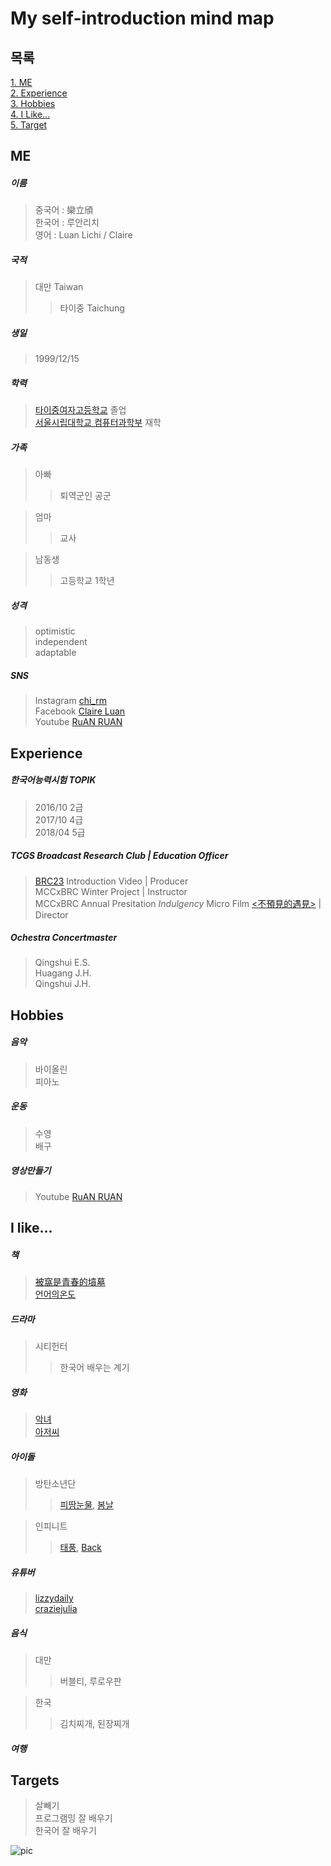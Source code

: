
# My self-introduction mind map

## 목록
[1. ME](#1)</br>
[2. Experience](#2)</br>
[3. Hobbies](#3)</br>
[4. I Like...](#4)</br>
[5. Target](#5)<br>


<h2 id="1"> ME </h2>

##### 이름
> 중국어 : 欒立頎</br>
> 한국어 : 루안리치</br>
> 영어 : Luan Lichi / Claire
##### 국적
> 대만 Taiwan  
>> 타이중 Taichung
##### 생일
> 1999/12/15
##### 학력
> [타이중여자고등학교](http://itcgs.tcgs.tc.edu.tw/tcgs/) 졸업</br>
> [서울시립대학교 컴퓨터과학부](http://cs.uos.ac.kr/cs/main.do) 재학
##### 가족
> 아빠
>> 퇴역군인 공군  

> 엄마
>> 교사  

> 남동생
>> 고등학교 1학년
##### 성격
> optimistic</br>
> independent</br>
> adaptable
##### SNS
> Instagram [chi_rm](http://instagram.com/chi_rm)</br>
> Facebook [Claire Luan](https://www.facebook.com/profile.php?id=100001259964047)</br>
> Youtube [RuAN RUAN](https://www.youtube.com/channel/UCkgYuPLbCXadpVhIv9rj6og?view_as=subscriber)  

<h2 id="2"> Experience </h2>

##### 한국어능력시험 TOPIK
> 2016/10 2급</br>
> 2017/10 4급</br>
> 2018/04 5급
##### TCGS Broadcast Research Club | Education Officer
> [BRC23](https://youtu.be/ZvUhtwuFKSQ) Introduction Video | Producer</br>
> MCCxBRC Winter Project | Instructor</br>
> MCCxBRC Annual Presitation *Indulgency* Micro Film [<不預見的遇見>](https://youtu.be/JVTTnF527U0) | Director

##### Ochestra Concertmaster
> Qingshui E.S.</br>
> Huagang J.H.</br>
> Qingshui J.H.

<h2 id="3"> Hobbies </h2>

##### 음악
> 바이올린</br>
> 피아노
##### 운동
> 수영</br>
> 배구
##### 영상만들기
> Youtube [RuAN RUAN](https://www.youtube.com/channel/UCkgYuPLbCXadpVhIv9rj6og?view_as=subscriber) 

<h2 id="4"> I like... </h2>

##### 책
> [被窩是青春的墳墓](http://www.eslite.com/product.aspx?pgid=1001183842652379&kw=被窩是青春的墳墓&pi=0)</br>
> [언어의온도](http://www.kyobobook.co.kr/product/detailViewKor.laf?mallGb=KOR&barcode=9791195522125)
##### 드라마
> 시티헌터
>> 한국어 배우는 계기
##### 영화
> [악녀](https://namu.wiki/w/악녀(영화))</br>
> [아저씨](https://namu.wiki/w/아저씨(영화))
##### 아이돌
> 방탄소년단
>> [피땀눈물](https://youtu.be/hmE9f-TEutc), [봄날](https://youtu.be/xEeFrLSkMm8)  

> 인피니트
>> [태풍](https://youtu.be/Cmhca-ROWwQ), [Back](https://youtu.be/YiiqHq_kNnU)
##### 유튜버
> [lizzydaily](https://www.youtube.com/user/MrLiz0908)</br>
> [craziejulia](https://www.youtube.com/channel/UCec_7OC0VlWA2i9CJz1UtyQ)
##### 음식
> 대만
>> 버블티, 루로우판  

> 한국
>> 김치찌개, 된장찌개
##### 여행

<h2 id="5"> Targets </h5>

> 살빼기</br>
> 프로그램밍 잘 배우기</br>
> 한국어 잘 배우기</br>

![pic](https://scontent-icn1-1.xx.fbcdn.net/v/t1.0-9/42713158_2007590222626290_5600804462571552768_n.jpg?_nc_cat=107&oh=51f424adbd4621f2ebe9bdf60c67490c&oe=5C23976C)








